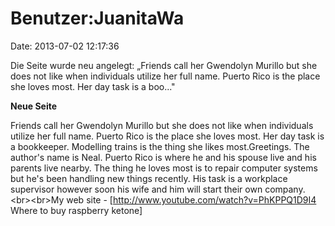 Benutzer:JuanitaWa
==================

Date: 2013-07-02 12:17:36

Die Seite wurde neu angelegt: „Friends call her Gwendolyn Murillo but
she does not like when individuals utilize her full name. Puerto Rico is
the place she loves most. Her day task is a boo..."

**Neue Seite**

<div>

Friends call her Gwendolyn Murillo but she does not like when
individuals utilize her full name. Puerto Rico is the place she loves
most. Her day task is a bookkeeper. Modelling trains is the thing she
likes most.Greetings. The author\'s name is Neal. Puerto Rico is where
he and his spouse live and his parents live nearby. The thing he loves
most is to repair computer systems but he\'s been handling new things
recently. His task is a workplace supervisor however soon his wife and
him will start their own company.\<br\>\<br\>My web site -
\[http://www.youtube.com/watch?v=PhKPPQ1D9I4 Where to buy raspberry
ketone\]

</div>
